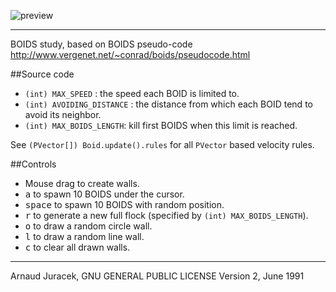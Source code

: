 ![preview](preview.gif?raw=true "preview")

---
BOIDS study, based on BOIDS pseudo-code http://www.vergenet.net/~conrad/boids/pseudocode.html

##Source code
+ `(int) MAX_SPEED` : the speed each BOID is limited to.
+ `(int) AVOIDING_DISTANCE` : the distance from which each BOID tend to avoid its neighbor.
+ `(int) MAX_BOIDS_LENGTH`: kill first BOIDS when this limit is reached.

See `(PVector[]) Boid.update().rules` for all `PVector` based velocity rules.

##Controls

+ Mouse drag to create walls.
+ <kbd>a</kbd> to spawn 10 BOIDS under the cursor.
+ <kbd>space</kbd> to spawn 10 BOIDS with random position.
+ <kbd>r</kbd> to generate a new full flock (specified by `(int) MAX_BOIDS_LENGTH`).
+ <kbd>o</kbd> to draw a random circle wall.
+ <kbd>l</kbd> to draw a random line wall.
+ <kbd>c</kbd> to clear all drawn walls.

---
Arnaud Juracek, GNU GENERAL PUBLIC LICENSE Version 2, June 1991
